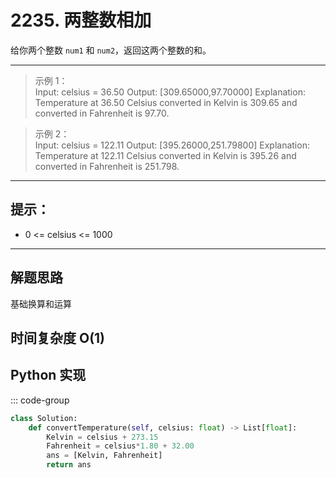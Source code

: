 # 2235. 两整数相加 <Badge type="success" text="Easy" />

给你两个整数 `num1` 和 `num2`，返回这两个整数的和。

---

> 示例 1：  
Input: celsius = 36.50
Output: [309.65000,97.70000]
Explanation: Temperature at 36.50 Celsius converted in Kelvin is 309.65 and converted in Fahrenheit is 97.70.

> 示例 2：  
Input: celsius = 122.11
Output: [395.26000,251.79800]
Explanation: Temperature at 122.11 Celsius converted in Kelvin is 395.26 and converted in Fahrenheit is 251.798. 

---

## 提示：

- 0 <= celsius <= 1000

---

## 解题思路

基础换算和运算

时间复杂度 O(1)
---

## Python 实现
::: code-group
```python
class Solution:
    def convertTemperature(self, celsius: float) -> List[float]:
        Kelvin = celsius + 273.15
        Fahrenheit = celsius*1.80 + 32.00
        ans = [Kelvin, Fahrenheit]
        return ans
